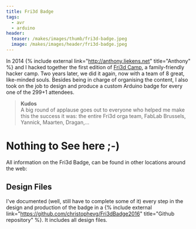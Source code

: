 ```yaml
---
title: Fri3d Badge
tags:
  - avr
  - arduino
header:
  teaser: /makes/images/thumb/fri3d-badge.jpeg
  image: /makes/images/header/fri3d-badge.jpeg
---
```


In 2014 {% include external link="http://anthony.liekens.net" title="Anthony" %} and I hacked together the first edition of [Fri3d Camp](/about/Fri3d_Camp), a family-friendly hacker camp. Two years later, we did it again, now with a team of 8 great, like-minded souls. Besides being in charge of organising the content, I also took on the job to design and produce a custom Arduino badge for every one of the 299+1 attendees.

> **Kudos**  
> A big round of applause goes out to everyone who helped me make this the success it was: the entire Fri3d orga team, FabLab Brussels, Yannick, Maarten, Dragan,...

# Nothing to See here ;-)

All information on the Fri3d Badge, can be found in other locations around the web:

## Design Files

I've documented (well, still have to complete some of it) every step in the design and production of the badge in a {% include external link="https://github.com/christophevg/Fri3dBadge2016" title="Github repository" %}. It includes all design files.

